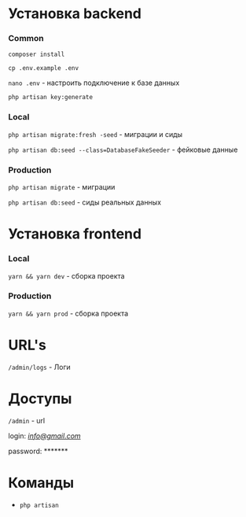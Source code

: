 # Установка backend

### Common
`composer install`

`cp .env.example .env`

`nano .env` - настроить подключение к базе данных

`php artisan key:generate`

### Local

`php artisan migrate:fresh -seed` - миграции и сиды

`php artisan db:seed --class=DatabaseFakeSeeder` - фейковые данные

### Production

`php artisan migrate` - миграции

`php artisan db:seed` - сиды реальных данных

# Установка frontend

### Local

`yarn && yarn dev` - сборка проекта

### Production

`yarn && yarn prod` - сборка проекта

# URL's

`/admin/logs` - Логи

# Доступы

`/admin` - url

login: *info@gmail.com*

password: *******

# Команды

* `php artisan `